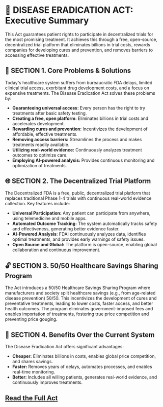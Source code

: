 # 💖 DISEASE ERADICATION ACT: Executive Summary

This Act guarantees patient rights to participate in decentralized trials for the most promising treatment. It achieves
this through a free, open-source, decentralized trial platform that eliminates billions in trial costs, rewards
companies for developing cures and prevention, and removes barriers to accessing effective treatments.

## 📜 SECTION 1. Core Problems & Solutions

Today's healthcare system suffers from bureaucratic FDA delays, limited clinical trial access, exorbitant drug
development costs, and a focus on expensive treatments. The Disease Eradication Act solves these problems by:

* **Guaranteeing universal access:** Every person has the right to try treatments after basic safety testing.
* **Creating a free, open platform:** Eliminates billions in trial costs and accelerates development.
* **Rewarding cures and prevention:** Incentivizes the development of affordable, effective treatments.
* **Removing access barriers:** Streamlines the process and makes treatments readily available.
* **Utilizing real-world evidence:**  Continuously analyzes treatment outcomes to optimize care.
* **Employing AI-powered analysis:**  Provides continuous monitoring and optimization of treatments.

## 🌐 SECTION 2. The Decentralized Trial Platform

The Decentralized FDA is a free, public, decentralized trial platform that replaces traditional Phase 1-4 trials with
continuous real-world evidence collection. Key features include:

* **Universal Participation:**  Any patient can participate from anywhere, using telemedicine and mobile apps.
* **Automated Outcome Tracking:**  The system automatically tracks safety and effectiveness, generating better evidence
  faster.
* **AI-Powered Analysis:**  FDAi continuously analyzes data, identifies optimal treatments, and provides early warnings
  of safety issues.
* **Open Source and Global:**  The platform is open-source, enabling global collaboration and continuous improvement.

## 🔓 SECTION 3. 50/50 Healthcare Savings Sharing Program

The Act introduces a 50/50 Healthcare Savings Sharing Program where manufacturers and society split healthcare savings (e.g.,
from age-related disease prevention) 50/50. This incentivizes the development of cures and preventative treatments,
leading to lower costs, faster access, and better health outcomes. The program eliminates government-imposed fees and
enables importation of treatments, fostering true price competition and preventing price gouging.

## 🌟 SECTION 4. Benefits Over the Current System

The Disease Eradication Act offers significant advantages:

* **Cheaper:** Eliminates billions in costs, enables global price competition, and shares savings.
* **Faster:** Removes years of delays, automates processes, and enables real-time monitoring.
* **Better:** Includes all willing patients, generates real-world evidence, and continuously improves treatments.

## [Read the Full Act](/docs/disease-eradication-act)


